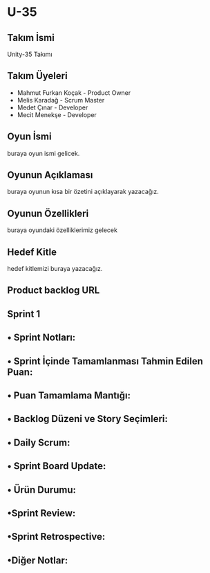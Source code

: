 # U-35

## Takım İsmi
Unity-35 Takımı

## Takım Üyeleri
* Mahmut Furkan Koçak - Product Owner
* Melis Karadağ - Scrum Master
* Medet Çınar - Developer
* Mecit Menekşe - Developer

## Oyun İsmi
buraya oyun ismi gelicek.

## Oyunun Açıklaması
buraya oyunun kısa bir özetini açıklayarak yazacağız.

## Oyunun Özellikleri
buraya oyundaki özelliklerimiz gelecek


## Hedef Kitle
hedef kitlemizi buraya yazacağız.

## Product backlog URL


## Sprint 1
## • Sprint Notları:
## • Sprint İçinde Tamamlanması Tahmin Edilen Puan:
## • Puan Tamamlama Mantığı:
## • Backlog Düzeni ve Story Seçimleri: 
## • Daily Scrum:
## • Sprint Board Update:
## • Ürün Durumu:
## •Sprint Review:
## •Sprint Retrospective:
## •Diğer Notlar:

